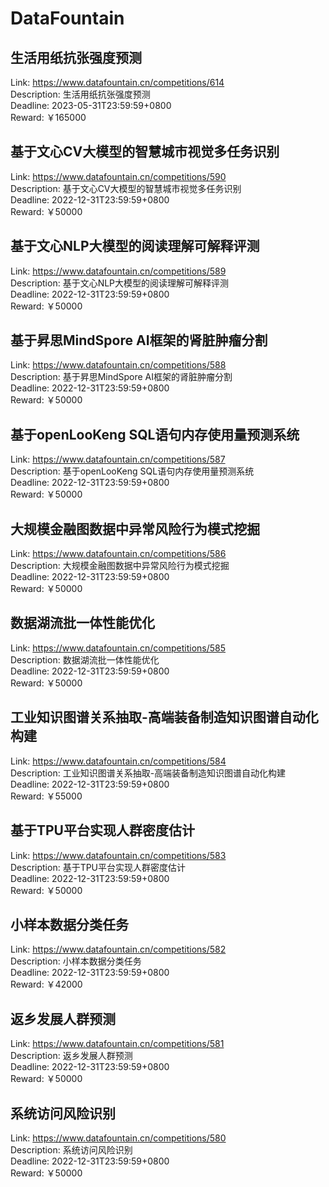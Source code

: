 # DataFountain



## 生活用纸抗张强度预测

Link: https://www.datafountain.cn/competitions/614  
Description: 生活用纸抗张强度预测  
Deadline: 2023-05-31T23:59:59+0800  
Reward: ￥165000  


## 基于文心CV大模型的智慧城市视觉多任务识别

Link: https://www.datafountain.cn/competitions/590  
Description: 基于文心CV大模型的智慧城市视觉多任务识别  
Deadline: 2022-12-31T23:59:59+0800  
Reward: ￥50000  


## 基于文心NLP大模型的阅读理解可解释评测

Link: https://www.datafountain.cn/competitions/589  
Description: 基于文心NLP大模型的阅读理解可解释评测  
Deadline: 2022-12-31T23:59:59+0800  
Reward: ￥50000  


## 基于昇思MindSpore AI框架的肾脏肿瘤分割

Link: https://www.datafountain.cn/competitions/588  
Description: 基于昇思MindSpore AI框架的肾脏肿瘤分割  
Deadline: 2022-12-31T23:59:59+0800  
Reward: ￥50000  


## 基于openLooKeng SQL语句内存使用量预测系统

Link: https://www.datafountain.cn/competitions/587  
Description: 基于openLooKeng SQL语句内存使用量预测系统  
Deadline: 2022-12-31T23:59:59+0800  
Reward: ￥50000  


## 大规模金融图数据中异常风险行为模式挖掘

Link: https://www.datafountain.cn/competitions/586  
Description: 大规模金融图数据中异常风险行为模式挖掘  
Deadline: 2022-12-31T23:59:59+0800  
Reward: ￥50000  


## 数据湖流批一体性能优化

Link: https://www.datafountain.cn/competitions/585  
Description: 数据湖流批一体性能优化  
Deadline: 2022-12-31T23:59:59+0800  
Reward: ￥50000  


## 工业知识图谱关系抽取-高端装备制造知识图谱自动化构建

Link: https://www.datafountain.cn/competitions/584  
Description: 工业知识图谱关系抽取-高端装备制造知识图谱自动化构建  
Deadline: 2022-12-31T23:59:59+0800  
Reward: ￥55000  


## 基于TPU平台实现人群密度估计

Link: https://www.datafountain.cn/competitions/583  
Description: 基于TPU平台实现人群密度估计  
Deadline: 2022-12-31T23:59:59+0800  
Reward: ￥50000  


## 小样本数据分类任务

Link: https://www.datafountain.cn/competitions/582  
Description: 小样本数据分类任务  
Deadline: 2022-12-31T23:59:59+0800  
Reward: ￥42000  


## 返乡发展人群预测

Link: https://www.datafountain.cn/competitions/581  
Description: 返乡发展人群预测  
Deadline: 2022-12-31T23:59:59+0800  
Reward: ￥50000  


## 系统访问风险识别

Link: https://www.datafountain.cn/competitions/580  
Description: 系统访问风险识别  
Deadline: 2022-12-31T23:59:59+0800  
Reward: ￥50000  

